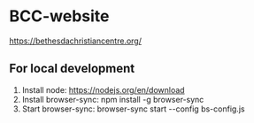 # BCC-website
https://bethesdachristiancentre.org/


## For local development
1. Install node: https://nodejs.org/en/download
2. Install browser-sync: npm install -g browser-sync
3. Start browser-sync: browser-sync start --config bs-config.js
